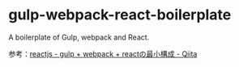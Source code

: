 # gulp-webpack-react-boilerplate
A boilerplate of Gulp, webpack and React.

参考：[reactjs - gulp + webpack + reactの最小構成 - Qiita](http://qiita.com/uryyyyyyy/items/6d7d29499efbca8c618e)